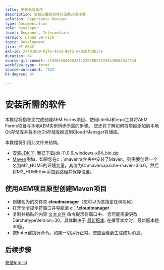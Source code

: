 ```yaml
---
title: 安装先决条件
description: 安装必要的软件以设置开发环境
solution: Experience Manager
type: Documentation
role: Developer
level: Beginner, Intermediate
version: Cloud Service
topic: Development
jira: KT-8842
exl-id: 274018b9-91fe-45ad-80f2-e7826fddb37e
duration: 64
source-git-commit: af928e60410022f12207082467d3bd9b818af59d
workflow-type: tm+mt
source-wordcount: '222'
ht-degree: 0%

---
```


# 安装所需的软件

本教程将指导您完成创建AEM Forms项目、使用IntelliJ和repo工具将AEM Forms项目与本地AEM实例同步所需的步骤。 您还将了解如何将项目添加到本地Git存储库并将本地Git存储库推送到Cloud Manager存储库。





本教程将引用此文件夹结构。

* [安装JDK 11](https://www.oracle.com/java/technologies/downloads/#java11-windows). 我已下载jdk-11.0.6_windows-x64_bin.zip
* [Maven](https://maven.apache.org/guides/getting-started/windows-prerequisites.html)例如，如果您在c：\maven文件夹中安装了Maven，则需要创建一个名为M2_HOME的环境变量，其值为C:\maven\apache-maven-3.6.0。然后将M2_HOME\bin添加到路径并保存设置。

## 使用AEM项目原型创建Maven项目

* 创建名为的文件夹 **cloudmanager**（您可以为其指定任何名称）
* 打开命令提示符窗口并导航至 **c：\cloudmanager**
* 复制并粘贴的内容 [文本文件](assets/creating-maven-project.txt) 命令提示符窗口中。 您可能需要更改DarchetypeVersion=30，具体取决于 [最新版本](https://github.com/adobe/aem-project-archetype/releases). 在撰写本文时，最新版本是30版。
* 按Enter键执行命令。如果一切运行正常，您应会看到生成成功消息。

## 后续步骤

[安装IntelliJ](./intellij-set-up.md)